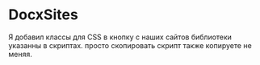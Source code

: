 # DocxSites
Я добавил классы для CSS в кнопку с наших сайтов 
библиотеки указанны в скриптах. просто скопировать
скрипт также копируете не меняя.

